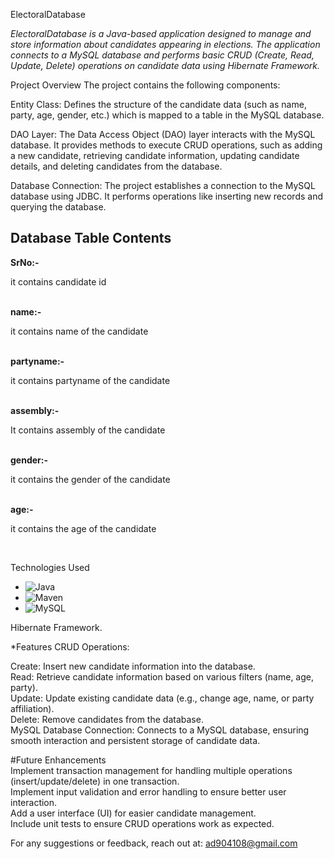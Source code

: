 ElectoralDatabase

*ElectoralDatabase is a Java-based application designed to manage and store information about candidates appearing in elections. The application connects to a MySQL database and performs basic CRUD (Create, Read, Update, Delete) operations on candidate data using Hibernate Framework.*

Project Overview
The project contains the following components:

Entity Class: Defines the structure of the candidate data (such as name, party, age, gender, etc.) which is mapped to a table in the MySQL database.

DAO Layer: The Data Access Object (DAO) layer interacts with the MySQL database. It provides methods to execute CRUD operations, such as adding a new candidate, retrieving candidate information, updating candidate details, and deleting candidates from the database.

Database Connection: The project establishes a connection to the MySQL database using JDBC. It performs operations like inserting new records and querying the database.

## Database Table Contents
<b>SrNo:-</b> <p>it contains candidate id</p><br>
<b>name:-</b><p> it contains name of the candidate</p><br>
<b>partyname:-</b><p> it contains partyname of the candidate</p><br>
<b>assembly:- </b><p>It contains assembly of the candidate</p><br>
<b>gender:-</b><p> it contains the gender of the candidate </p><br>
<b>age:-</b><p> it contains the age of the candidate </p><br>

Technologies Used
- ![Java](https://img.shields.io/badge/Java-ED8B00?style=for-the-badge&logo=java&logoColor=white)
- ![Maven](https://img.shields.io/badge/Maven-C71A36?style=for-the-badge&logo=apache-maven&logoColor=white)
- ![MySQL](https://img.shields.io/badge/MySQL-00758F?style=for-the-badge&logo=mysql&logoColor=white)

Hibernate Framework.


*Features
CRUD Operations:<br>

Create: Insert new candidate information into the database.<br>
Read: Retrieve candidate information based on various filters (name, age, party).<br>
Update: Update existing candidate data (e.g., change age, name, or party affiliation).<br>
Delete: Remove candidates from the database.<br>
MySQL Database Connection: Connects to a MySQL database, ensuring smooth interaction and persistent storage of candidate data.<br>



#Future Enhancements<br>
Implement transaction management for handling multiple operations (insert/update/delete) in one transaction.<br>
Implement input validation and error handling to ensure better user interaction.<br>
Add a user interface (UI) for easier candidate management.<br>
Include unit tests to ensure CRUD operations work as expected.<br>

For any suggestions or feedback, reach out at: ad904108@gmail.com
